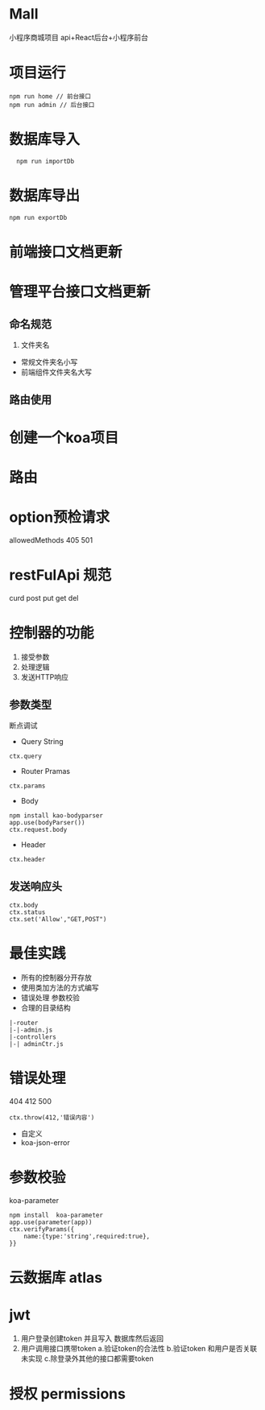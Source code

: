 # Mall
小程序商城项目 api+React后台+小程序前台
# 项目运行
```
npm run home // 前台接口
npm run admin // 后台接口
```
# 数据库导入
```
  npm run importDb
```
# 数据库导出
```
npm run exportDb
```
# 前端接口文档更新

# 管理平台接口文档更新

## 命名规范
1. 文件夹名
 * 常规文件夹名小写
 * 前端组件文件夹名大写

## 路由使用

# 创建一个koa项目
# 路由
# option预检请求
  allowedMethods
  405 501 
# restFulApi 规范
  curd 
  post put get del
# 控制器的功能
1. 接受参数
2. 处理逻辑
3. 发送HTTP响应 
## 参数类型
断点调试
* Query String   
```
ctx.query
```
* Router Pramas
```
ctx.params
```
* Body
```
npm install kao-bodyparser 
app.use(bodyParser())
ctx.request.body 
```
* Header 
```
ctx.header 
```
## 发送响应头 
```
ctx.body 
ctx.status
ctx.set('Allow',"GET,POST")
```


 
# 最佳实践
 * 所有的控制器分开存放
 * 使用类加方法的方式编写
 * 错误处理 参数校验
 * 合理的目录结构
```
|-router
|-|-admin.js
|-controllers 
|-| adminCtr.js
```

# 错误处理
404  412 500
```
ctx.throw(412,'错误内容')
```
* 自定义
* koa-json-error
# 参数校验
koa-parameter
```
npm install  koa-parameter
app.use(parameter(app))
ctx.verifyParams({
	name:{type:'string',required:true},
}}
```
# 云数据库 atlas

# jwt  
1. 用户登录创建token 并且写入 数据库然后返回
2. 用户调用接口携带token 
   a.验证token的合法性
   b.验证token 和用户是否关联 未实现
   c.除登录外其他的接口都需要token
# 授权 permissions


